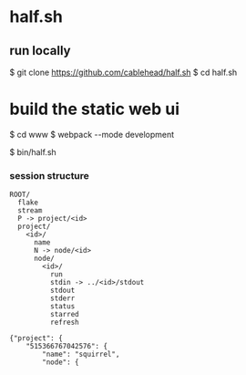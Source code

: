 # half.sh

## run locally

$ git clone https://github.com/cablehead/half.sh
$ cd half.sh

# build the static web ui
$ cd www
$ webpack --mode development

$ bin/half.sh


### session structure

```
ROOT/
  flake
  stream
  P -> project/<id>
  project/
    <id>/
      name
      N -> node/<id>
      node/
        <id>/
          run
          stdin -> ../<id>/stdout
          stdout
          stderr
          status
          starred
          refresh
```

```
{"project": {
    "515366767042576": {
        "name": "squirrel",
        "node": {
